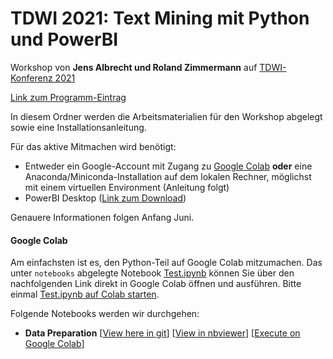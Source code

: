 # TDWI 2021: Text Mining mit Python und PowerBI

Workshop von **Jens Albrecht und Roland Zimmermann** auf [TDWI-Konferenz 2021](https://www.tdwi-konferenz.de/tdwi-2021/programm/konferenzprogramm.html#item-2976)

[Link zum Programm-Eintrag](https://www.tdwi-konferenz.de/tdwi-2021/startpage/program/conference-program/track/workshop-6.html)

In diesem Ordner werden die Arbeitsmaterialien für den Workshop abgelegt sowie eine Installationsanleitung.

Für das aktive Mitmachen wird benötigt:

  - Entweder ein Google-Account mit Zugang zu [Google Colab](http://colab.research.google.com/) **oder** eine Anaconda/Miniconda-Installation auf dem lokalen Rechner, möglichst mit einem virtuellen Environment (Anleitung folgt)
  - PowerBI Desktop ([Link zum Download](https://powerbi.microsoft.com/de-de/downloads/))

Genauere Informationen folgen Anfang Juni.

#### Google Colab

Am einfachsten ist es, den Python-Teil auf Google Colab mitzumachen. Das unter `notebooks` abgelegte Notebook [Test.ipynb](notebooks/Test.ipynb) können Sie über den nachfolgenden Link direkt in Google Colab öffnen und ausführen. Bitte einmal [Test.ipynb auf Colab starten](https://colab.research.google.com/github/jsalbr/tdwi-2021-text-mining/blob/master/notebooks/Test.ipynb).

Folgende Notebooks werden wir durchgehen:

  * **Data Preparation** 
  [[View here in git](note/First_Insights.ipynb)] 
  [[View in nbviewer](https://nbviewer.ipython.org/github/blueprints-for-text-analytics-python/blueprints-text/blob/master/notebooks/Data_Preparation_Autos.ipynb)] 
  [[Execute on Google Colab](https://colab.research.google.com/github/jsalbr/tdwi-2021-text-mining/blob/master/notebooks/Data_Preparation_Autos.ipynb)]



